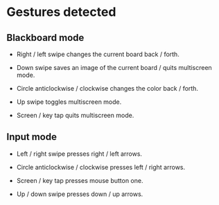 Gestures detected
==================

Blackboard mode
------------------

* Right / left swipe changes the current board back / forth.

* Down swipe saves an image of the current board / quits multiscreen mode.

* Circle anticlockwise / clockwise changes the color back / forth.

* Up swipe toggles multiscreen mode.

* Screen / key tap quits multiscreen mode.
	
	
Input mode
------------------
   
* Left / right swipe presses right / left arrows.

* Circle anticlockwise / clockwise presses left / right arrows.

* Screen / key tap presses mouse button one.

* Up / down swipe presses down / up arrows.